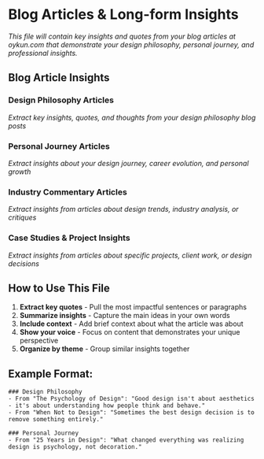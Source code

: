 # Blog Articles & Long-form Insights

*This file will contain key insights and quotes from your blog articles at oykun.com that demonstrate your design philosophy, personal journey, and professional insights.*

## Blog Article Insights

### Design Philosophy Articles
*Extract key insights, quotes, and thoughts from your design philosophy blog posts*

### Personal Journey Articles
*Extract insights about your design journey, career evolution, and personal growth*

### Industry Commentary Articles
*Extract insights from articles about design trends, industry analysis, or critiques*

### Case Studies & Project Insights
*Extract insights from articles about specific projects, client work, or design decisions*

## How to Use This File

1. **Extract key quotes** - Pull the most impactful sentences or paragraphs
2. **Summarize insights** - Capture the main ideas in your own words
3. **Include context** - Add brief context about what the article was about
4. **Show your voice** - Focus on content that demonstrates your unique perspective
5. **Organize by theme** - Group similar insights together

## Example Format:
```
### Design Philosophy
- From "The Psychology of Design": "Good design isn't about aesthetics - it's about understanding how people think and behave."
- From "When Not to Design": "Sometimes the best design decision is to remove something entirely."

### Personal Journey
- From "25 Years in Design": "What changed everything was realizing design is psychology, not decoration."
```
